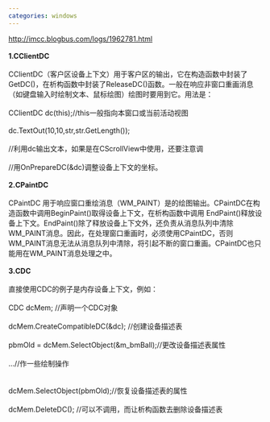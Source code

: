 ```yaml
---
categories: windows
---
```

http://imcc.blogbus.com/logs/1962781.html<br><b><br>1.CClientDC</b><br><br>CClientDC（客户区设备上下文）用于客户区的输出，它在构造函数中封装了GetDC()，在析构函数中封装了ReleaseDC()函数。一般在响应非窗口重画消息（如键盘输入时绘制文本、鼠标绘图）绘图时要用到它。用法是：<br><br>CClientDC dc(this);//this一般指向本窗口或当前活动视图<br><br>dc.TextOut(10,10,str,str.GetLength());<br><br>//利用dc输出文本，如果是在CScrollView中使用，还要注意调<br><br>//用OnPrepareDC(&amp;dc)调整设备上下文的坐标。<br><br><b>2.CPaintDC</b><br><br>CPaintDC 用于响应窗口重绘消息（WM_PAINT）是的绘图输出。CPaintDC在构造函数中调用BeginPaint()取得设备上下文，在析构函数中调用 EndPaint()释放设备上下文。EndPaint()除了释放设备上下文外，还负责从消息队列中清除WM_PAINT消息。因此，在处理窗口重画时，必须使用CPaintDC，否则WM_PAINT消息无法从消息队列中清除，将引起不断的窗口重画。CPaintDC也只能用在WM_PAINT消息处理之中。<br><br><b>3.CDC</b><br><br>直接使用CDC的例子是内存设备上下文，例如：<br><br>CDC dcMem; //声明一个CDC对象<br><br>dcMem.CreateCompatibleDC(&amp;dc); //创建设备描述表<br><br>pbmOld = dcMem.SelectObject(&amp;m_bmBall);//更改设备描述表属性<br><br>…//作一些绘制操作<br><br><br>dcMem.SelectObject(pbmOld);//恢复设备描述表的属性<br><br>dcMem.DeleteDC(); //可以不调用，而让析构函数去删除设备描述表<br><br>